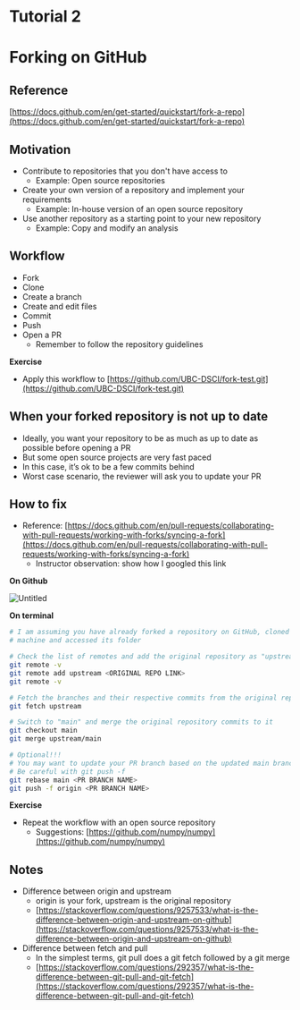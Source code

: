 # Tutorial 2

# Forking on GitHub

## Reference

[https://docs.github.com/en/get-started/quickstart/fork-a-repo](https://docs.github.com/en/get-started/quickstart/fork-a-repo)

## Motivation

- Contribute to repositories that you don't have access to
    - Example: Open source repositories
- Create your own version of a repository and implement your requirements
    - Example: In-house version of an open source repository
- Use another repository as a starting point to your new repository
    - Example: Copy and modify an analysis

## Workflow

- Fork
- Clone
- Create a branch
- Create and edit files
- Commit
- Push
- Open a PR
    - Remember to follow the repository guidelines

**Exercise**

- Apply this workflow to [https://github.com/UBC-DSCI/fork-test.git](https://github.com/UBC-DSCI/fork-test.git)

## When your forked repository is not up to date

- Ideally, you want your repository to be as much as up to date as possible before opening a PR
- But some open source projects are very fast paced
- In this case, it’s ok to be a few commits behind
- Worst case scenario, the reviewer will ask you to update your PR

## How to fix

- Reference: [https://docs.github.com/en/pull-requests/collaborating-with-pull-requests/working-with-forks/syncing-a-fork](https://docs.github.com/en/pull-requests/collaborating-with-pull-requests/working-with-forks/syncing-a-fork)
    - Instructor observation: show how I googled this link

**On Github**

![Untitled](https://docs.github.com/assets/cb-33284/images/help/repository/fetch-upstream-drop-down.png)

**On terminal**

```bash
# I am assuming you have already forked a repository on GitHub, cloned to your
# machine and accessed its folder

# Check the list of remotes and add the original repository as "upstream"
git remote -v
git remote add upstream <ORIGINAL REPO LINK>
git remote -v

# Fetch the branches and their respective commits from the original repository
git fetch upstream

# Switch to "main" and merge the original repository commits to it
git checkout main
git merge upstream/main

# Optional!!!
# You may want to update your PR branch based on the updated main branch
# Be careful with git push -f
git rebase main <PR BRANCH NAME>
git push -f origin <PR BRANCH NAME>
```

**Exercise**

- Repeat the workflow with an open source repository
    - Suggestions: [https://github.com/numpy/numpy](https://github.com/numpy/numpy)

## Notes

- Difference between origin and upstream
    - origin is your fork, upstream is the original repository
    - [https://stackoverflow.com/questions/9257533/what-is-the-difference-between-origin-and-upstream-on-github](https://stackoverflow.com/questions/9257533/what-is-the-difference-between-origin-and-upstream-on-github)
- Difference between fetch and pull
    - In the simplest terms, git pull does a git fetch followed by a git merge
    - [https://stackoverflow.com/questions/292357/what-is-the-difference-between-git-pull-and-git-fetch](https://stackoverflow.com/questions/292357/what-is-the-difference-between-git-pull-and-git-fetch)
